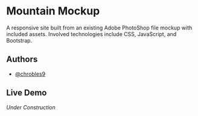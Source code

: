 
# Mountain Mockup

A responsive site built from an existing Adobe PhotoShop file mockup with included assets. Involved technologies include CSS, JavaScript, and Bootstrap.

## Authors

- [@chrobles9](https://www.github.com/chrobles9)


## Live Demo
*Under Construction*

